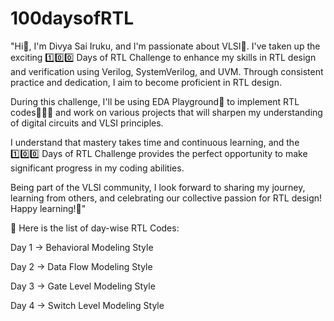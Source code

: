 # 100daysofRTL

"Hi👋, I'm Divya Sai Iruku, and I'm passionate about VLSI🎯. I've taken up the exciting 1️⃣0️⃣0️⃣  Days of RTL Challenge to enhance my skills in RTL design and verification using Verilog, SystemVerilog, and UVM. Through consistent practice and dedication, I aim to become proficient in RTL design.

During this challenge, I'll be using EDA Playground🚀 to implement RTL codes👨🏼‍💻 and work on various projects that will sharpen my understanding of digital circuits and VLSI principles.

I understand that mastery takes time and continuous learning, and the 1️⃣0️⃣0️⃣  Days of RTL Challenge provides the perfect opportunity to make significant progress in my coding abilities.

Being part of the VLSI community, I look forward to sharing my journey, learning from others, and celebrating our collective passion for RTL design! Happy learning!🎉"

📎 Here is the list of day-wise RTL Codes:

Day 1 -> Behavioral Modeling Style

Day 2 -> Data Flow Modeling Style

Day 3 -> Gate Level Modeling Style

Day 4 -> Switch Level Modeling Style
